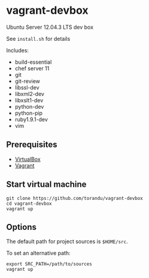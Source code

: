 # vagrant-devbox

Ubuntu Server 12.04.3 LTS dev box

See `install.sh` for details

Includes:

* build-essential
* chef server 11
* git
* git-review
* libssl-dev
* libxml2-dev
* libxslt1-dev
* python-dev
* python-pip
* ruby1.9.1-dev
* vim

## Prerequisites
* [VirtualBox](https://www.virtualbox.org/wiki/Downloads)
* [Vagrant](https://www.vagrantup.com/downloads.html)

## Start virtual machine

    git clone https://github.com/torandu/vagrant-devbox
    cd vagrant-devbox
    vagrant up

## Options

The default path for project sources is `$HOME/src`.

To set an alternative path:

    export SRC_PATH=/path/to/sources
    vagrant up
